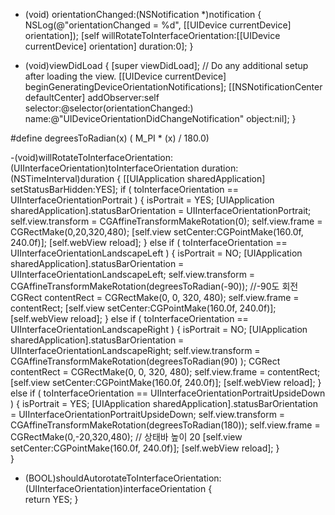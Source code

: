 
- (void) orientationChanged:(NSNotification *)notification
{
    NSLog(@"orientationChanged = %d", [[UIDevice currentDevice] orientation]);
    [self willRotateToInterfaceOrientation:[[UIDevice currentDevice] orientation] duration:0];
}

- (void)viewDidLoad
{
    [super viewDidLoad];
	// Do any additional setup after loading the view.
    [[UIDevice currentDevice] beginGeneratingDeviceOrientationNotifications];
    [[NSNotificationCenter defaultCenter] addObserver:self selector:@selector(orientationChanged:) name:@"UIDeviceOrientationDidChangeNotification" object:nil];
}

#define degreesToRadian(x)  ( M_PI * (x) / 180.0)

-(void)willRotateToInterfaceOrientation:(UIInterfaceOrientation)toInterfaceOrientation duration:(NSTimeInterval)duration
{
    [[UIApplication sharedApplication] setStatusBarHidden:YES];
    if ( toInterfaceOrientation == UIInterfaceOrientationPortrait )
    {
        isPortrait = YES;
        [UIApplication sharedApplication].statusBarOrientation = UIInterfaceOrientationPortrait;
        self.view.transform = CGAffineTransformMakeRotation(0);
        self.view.frame = CGRectMake(0,20,320,480);
        [self.view setCenter:CGPointMake(160.0f, 240.0f)];
        [self.webView reload];
    } 
    else if ( toInterfaceOrientation == UIInterfaceOrientationLandscapeLeft )
    {
        isPortrait = NO;
        [UIApplication sharedApplication].statusBarOrientation = UIInterfaceOrientationLandscapeLeft;
        self.view.transform = CGAffineTransformMakeRotation(degreesToRadian(-90)); //-90도 회전
        CGRect contentRect = CGRectMake(0, 0, 320, 480); 
        self.view.frame = contentRect; 
        [self.view setCenter:CGPointMake(160.0f, 240.0f)];
        [self.webView reload];
    } 
    else if ( toInterfaceOrientation == UIInterfaceOrientationLandscapeRight )
    {
        isPortrait = NO;
        [UIApplication sharedApplication].statusBarOrientation = UIInterfaceOrientationLandscapeRight;
        self.view.transform = CGAffineTransformMakeRotation(degreesToRadian(90) );
        CGRect contentRect = CGRectMake(0, 0, 320, 480); 
        self.view.frame = contentRect; 
        [self.view setCenter:CGPointMake(160.0f, 240.0f)];
        [self.webView reload];
    }
    else if ( toInterfaceOrientation == UIInterfaceOrientationPortraitUpsideDown )
    {
        isPortrait = YES;
        [UIApplication sharedApplication].statusBarOrientation = UIInterfaceOrientationPortraitUpsideDown;
        self.view.transform = CGAffineTransformMakeRotation(degreesToRadian(180));
        self.view.frame = CGRectMake(0,-20,320,480); // 상태바 높이 20
        [self.view setCenter:CGPointMake(160.0f, 240.0f)];
        [self.webView reload]; 
    }    
}

- (BOOL)shouldAutorotateToInterfaceOrientation:(UIInterfaceOrientation)interfaceOrientation
{    
    return YES;
}
